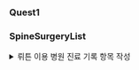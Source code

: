 ### Quest1




### SpineSurgeryList

<details>
  <summary>뤼튼 이용 병원 진료 기록 항목 작성</summary>
  
|No|Variable|Definition|Key|분석가 의견|
|-|-|-|-|-|
|1|환자ID|환자를 식별하는 고유한 ID| | 범주형(명목형), 환자를 식별하는 고유한 데이터값으로 다른 값들과 연결할 수 있음
|2|Large Lymphocyte |혈액 내 큰 림프구 수치를 나타내는 지표	|| 숫자형, 유의미한 결과값
|3|Location of herniation	|탈출한 디스크의 위치로 매개변수|3, 4, 2, 5, 1|	범주형(명목형)
|4|ODI|	척추 통증 장애 지수로, 일상 생활에서 발생하는 제한 정도를 평가하는 지표|| 숫자형, 유의미한 결과값
|5|가족력	|질병이나 유전적 소인이 부모나 가족 선조에 보이는 경우	|0, 1, nan| 범주형, 보이는지의 여부를 나타냄
|6|간질성폐질환|	폐 건강 상태를 나타내는 지표	|0,1| 범주형(명목형)
|7|고혈압여부	|고혈압 유무를 나타내는 지표|0,1|  범주형(명목형),	정상: 90/60-120/80 mmHg
|8|과거수술횟수	|과거 수술을 받은 횟수를 나타내는 지표	|| 범주형(순서형), 수술을 받은 횟수를 정렬할 수 있음, 과거 수술횟수는 유의미한 통계임
|9|당뇨여부|	당뇨병 유무를 나타내는 지표 |0,1|	범주형(명목형), 정상: 공복혈당 < 100 mg/dL
|10|말초동맥질환여부	|말초 동맥 질환 유무를 나타내는 지표|0,1|	 범주형(명목형)
|11|빈혈여부|	빈혈 유무를 나타내는 지표	|0,1|  범주형(명목형) , 여성: 헤모글로빈 < 12 g/dL
|12|성별|	남성 또는 여성 성별을 나타내는 지표||	범주형(명목형), 1과 2로 표현
|13|스테로이드치료|스테로이드 치료 여부를 나타내는 지표	||  범주형(명목형), 없음 또는 치료 후 정상
|14|신부전여부|신장 건강 상태를 나타내는 지표||  범주형(명목형), 	없음 또는 치료 후 정상
|15|신장|체내 물질의 정상적인 배설을 도와주는 신장 기능을 나타내는 지표|| 숫자형,	여성: 70-140 mL/min/1.73 m²
|16|심혈관질환|심혈관 건강 상태를 나타내는 지표	||  범주형(명목형), 없음 또는 치료 후 정상
|17|암발병여부|암 발생 여부를 나타내는 지표	|0,1|  범주형(명목형), 없음 또는 발병 후 치료
|18|연령|나이를 나타내는 지표	0 이상|| 숫자형이나 범위로 지정해 범주형으로 변경할 수 있음
|19|우울증여부|우울증 유무를 나타내는 지표	|0, 1, 2|  범주형(명목형), 2가 하나 있음.
|20|입원기간|입원한 기간을 나타내는 지표	| 2,  1,  3,  4,  8,  5, 44,  7, 27, 11,  6, 17, 46,  9, 18, 16,  0, 13, 15, 51, 12, 10| 숫자형
|21|입원일자|입원일을 나타내는 지표	|| 범주형(순서형)
|22|종양진행여부|종양의 진행 상태를 나타내는 지표	|0,1| 범주형(명목형)
|23|직업|환자의 직업을 나타내는 지표	|| 범주형(명목형)
|24|체중|체중을 나타내는 지표	|| 순서형이나 범주로 묶어 범주형으로 변경 가능, 정상: 18.5-24.9 kg/m²
|25|퇴원일자|퇴원일을 나타내는 지표 || 범주형(순서형)
|26|헤모글로빈수치|혈중 헤모글로빈 농도를 나타내는 지표|| 숫자형, 	여성: 12-16 g/dL
|27|혈전합병증여부|혈전 합병증 유무를 나타내는 지표|0,1|범주형(명목형)
|28|환자통증정도|환자의 통증 정도를 평가하는 지표|1~10| 범주형(순서형), 10으로 갈 수록 심각함
|29|흡연여부|흡연 여부를 나타내는 지표|0,1|	 범주형(명목형)
|30|통증기간(월)|통증이 시작된 지난 기간을 나타내는 지표|| 숫자형
|31|수술기법|수술 시 사용된 기술을 나타내는 지표	|| 범주형(명목형)
|32|수술시간|수술 소요 시간을 나타내는 지표|| 숫자형
|33|수술실패여부|수술 실패 여부를 나타내는 지표	|0,1| 범주형(명목형)
|34|수술일자|수술을 받은 날짜를 나타내는 지표||	범주형(순서형)
|35|재발여부|척추 통증이 재발되었는지 여부를 나타내는 지표|0,1|	범주형(명목형)
|36|혈액형|환자의 혈액형을 나타내는 지표||	범주형(명목형)
|37|전방디스크높이(mm)|전방 디스크의 높이를 나타내는 지표	|| 숫자형 🍊
|38|후방디스크높이(mm)|후방 디스크의 높이를 나타내는 지표	|| 숫자형 🍊
|39|지방축적도||지방 축적 정도를 나타내는 지표|| 🍊 숫자형	,정상: 20-25%
|40|Instability|척추 안정성을 나타내는 지표	|| 범주형(명목형)
|41|MF + ES|혼합 신경병증 및 대량 열 치료(미세파 관리 및 전기 자극)로 수행된 치료법	||  숫자형 🍊 최대 최솟값이 있고 그 안에 값들이 들어가 있음.
|42|Modic change|검은색과 밝은색의 조합으로 척추의 변형을 표시하는 방법으로, 척추 통증과 관련이 있을 수 있다. | 3, 0, 2, 1| 범주형(명목형)
|43|PI|척추 곡률을 나타내는 지표|| 숫자형,	30-40도
|44|PT|척추 곡률을 나타내는 지표||	숫자형, 13-17도
|45|Seg Angle(raw)|척추 각도를 나타내는 지표	|| 숫자형
|46|Vaccum disc|Vaccum disk는 디스크의 최종 단계로, 이 상태에서 쉽게 부러져 다른 퇴행성 디스크 질환을 유발한다.	 |0, 1 |범주형(명목형)
|47|골밀도|골의 밀도를 나타내는 지표|| 숫자형
|48|디스크단면적|디스크 단면적을 나타내는 지표	|| 숫자형, 50-200 px²
|49|디스크위치|디스크의 위치를 나타내는 지표|4,  5,  3,  2, 45, 25, 12, 34, 23, 11, 10, 35,  1|범주형(명목형), 각 디스크의 위치 순서를 통해 얻을 수 있는 정보는 없다고 판단
|50|척추이동척도|척추 이동 범위를 나타내는 지표|'Down', 'Up', 'Middle', 'Extremely down', 'Extremely up'| 범주형(명목형)
|51|척추전방위증|척추의 사진에서 전방위증을 발견한 경우의 수준을 나타내는 지표|0,1| 범주형(명목형)

</details>
